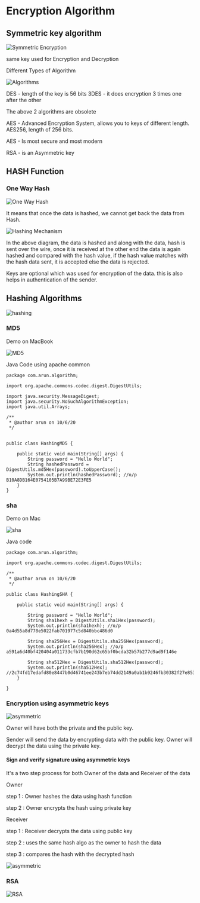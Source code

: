 # Encryption Algorithm


## Symmetric key algorithm

![Symmetric Encryption](https://github.com/arun786/SSL_TLS/blob/main/src/main/resources/Screen%20Shot%202020-10-06%20at%205.19.52%20AM.png)


same key used for Encryption and Decryption

Different Types of Algorithm

![Algorithms](https://github.com/arun786/SSL_TLS/blob/main/src/main/resources/Screen%20Shot%202020-10-06%20at%205.34.47%20AM.png)


DES - length of the key is 56 bits
3DES - it does encryption 3 times one after the other

The above 2 algorithms are obsolete
 

AES - Advanced Encryption System, allows you to keys of different length. AES256, length of 256 bits.

AES - Is most secure and most modern

RSA - is an Asymmetric key

## HASH Function

### One Way Hash

![One Way Hash](https://github.com/arun786/SSL_TLS/blob/main/src/main/resources/Screen%20Shot%202020-10-06%20at%205.58.43%20AM.png)

It means that once the data is hashed, we cannot get back the data from Hash.

![Hashing Mechanism](https://github.com/arun786/SSL_TLS/blob/main/src/main/resources/Screen%20Shot%202020-10-06%20at%205.56.54%20AM.png)

In the above diagram, the data is hashed and along with the data, hash is sent over the wire, once it is received at the other end
the data is again hashed and compared with the hash value, if the hash value matches with the hash data sent, it is accepted
else the data is rejected.

Keys are optional which was used for encryption of the data. this is also helps in authentication of the sender.

## Hashing Algorithms

![hashing](https://github.com/arun786/SSL_TLS/blob/main/src/main/resources/Screen%20Shot%202020-10-06%20at%207.00.27%20AM.png)

### MD5


Demo on MacBook

![MD5](https://github.com/arun786/SSL_TLS/blob/main/src/main/resources/Screen%20Shot%202020-10-06%20at%206.19.51%20AM.png)


Java Code using apache common

    package com.arun.algorithm;
    
    import org.apache.commons.codec.digest.DigestUtils;
    
    import java.security.MessageDigest;
    import java.security.NoSuchAlgorithmException;
    import java.util.Arrays;
    
    /**
     * @author arun on 10/6/20
     */
    
    
    public class HashingMD5 {
    
        public static void main(String[] args) {
            String password = "Hello World";
            String hashedPassword = DigestUtils.md5Hex(password).toUpperCase();
            System.out.println(hashedPassword); //o/p B10A8DB164E0754105B7A99BE72E3FE5
        }
    }


### sha

Demo on Mac

![sha](https://github.com/arun786/SSL_TLS/blob/main/src/main/resources/Screen%20Shot%202020-10-06%20at%206.44.40%20AM.png)

Java code

    package com.arun.algorithm;
    
    import org.apache.commons.codec.digest.DigestUtils;
    
    /**
     * @author arun on 10/6/20
     */
    
    public class HashingSHA {
    
        public static void main(String[] args) {
    
            String password = "Hello World";
            String sha1hexh = DigestUtils.sha1Hex(password);
            System.out.println(sha1hexh); //o/p 0a4d55a8d778e5022fab701977c5d840bbc486d0
    
            String sha256Hex = DigestUtils.sha256Hex(password);
            System.out.println(sha256Hex); //o/p a591a6d40bf420404a011733cfb7b190d62c65bf0bcda32b57b277d9ad9f146e
    
            String sha512Hex = DigestUtils.sha512Hex(password);
            System.out.println(sha512Hex); //2c74fd17edafd80e8447b0d46741ee243b7eb74dd2149a0ab1b9246fb30382f27e853d8585719e0e67cbda0daa8f51671064615d645ae27acb15bfb1447f459b
        }
    
    }


### Encryption using asymmetric keys

![asymmetric](https://github.com/arun786/SSL_TLS/blob/main/src/main/resources/Screen%20Shot%202020-10-06%20at%207.20.19%20AM.png)

Owner will have both the private and the public key.

Sender will send the data by encrypting data with the public key. Owner will decrypt the data using the private key.

#### Sign and verify signature using asymmetric keys


It's a two step process for both Owner of the data and Receiver of the data

Owner 

step 1 : Owner hashes the data using hash function

step 2 : Owner encrypts the hash using private key

Receiver

step 1 : Receiver decrypts the data using public key

step 2 : uses the same hash algo as the owner to hash the data

step 3 : compares the hash with the decrypted hash

![asymmetric](https://github.com/arun786/SSL_TLS/blob/main/src/main/resources/Screen%20Shot%202020-10-06%20at%203.49.54%20PM.png)


### RSA

![RSA](https://github.com/arun786/SSL_TLS/blob/main/src/main/resources/Screen%20Shot%202020-10-06%20at%2011.27.23%20PM.png)